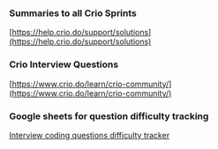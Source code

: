 ### Summaries to all Crio Sprints
[https://help.crio.do/support/solutions](https://help.crio.do/support/solutions)

### Crio Interview Questions
[https://www.crio.do/learn/crio-community/](https://www.crio.do/learn/crio-community/)

### Google sheets for question difficulty tracking
[Interview coding questions difficulty tracker](https://docs.google.com/spreadsheets/d/152PrUaqRzC7gAoCzT1hNf1n2DQZZCWifN-bPuTnquOk/edit?usp=sharing)
